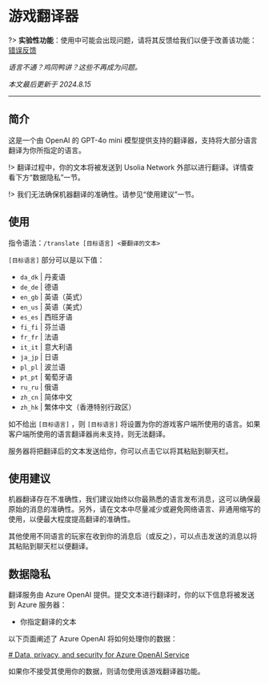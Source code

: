 # 游戏翻译器

?> **实验性功能**：使用中可能会出现问题，请将其反馈给我们以便于改善该功能：[错误反馈](https://usolia.net/bug-report)

*语言不通？鸡同鸭讲？这些不再成为问题。*

*本文最后更新于 2024.8.15*

------

## 简介

这是一个由 OpenAI 的 GPT-4o mini 模型提供支持的翻译器，支持将大部分语言翻译为你所指定的语言。

!> 翻译过程中，你的文本将被发送到 Usolia Network 外部以进行翻译。详情查看下方“数据隐私”一节。

!> 我们无法确保机器翻译的准确性。请参见“使用建议”一节。

## 使用

指令语法：`/translate [目标语言] <要翻译的文本>`

`[目标语言]` 部分可以是以下值：

- `da_dk` | 丹麦语
- `de_de` | 德语
- `en_gb` | 英语（英式）
- `en_us` | 英语（美式）
- `es_es` | 西班牙语
- `fi_fi` | 芬兰语
- `fr_fr` | 法语
- `it_it` | 意大利语
- `ja_jp` | 日语
- `pl_pl` | 波兰语
- `pt_pt` | 葡萄牙语
- `ru_ru` | 俄语
- `zh_cn` | 简体中文
- `zh_hk` | 繁体中文（香港特别行政区）

如不给出 `[目标语言]` ，则 `[目标语言]` 将设置为你的游戏客户端所使用的语言。如果客户端所使用的语言翻译器尚未支持，则无法翻译。

服务器将把翻译后的文本发送给你，你可以点击它以将其粘贴到聊天栏。

## 使用建议

机器翻译存在不准确性，我们建议始终以你最熟悉的语言发布消息，这可以确保最原始的消息的准确性。另外，请在文本中尽量减少或避免网络语言、非通用缩写的使用，以便最大程度提高翻译的准确性。

其他使用不同语言的玩家在收到你的消息后（或反之），可以点击发送的消息以将其粘贴到聊天栏以便翻译。

## 数据隐私

翻译服务由 Azure OpenAI 提供。提交文本进行翻译时，你的以下信息将被发送到 Azure 服务器：

- 你指定翻译的文本

以下页面阐述了 Azure OpenAI 将如何处理你的数据：

[# Data, privacy, and security for Azure OpenAI Service](https://learn.microsoft.com/en-us/legal/cognitive-services/openai/data-privacy)

如果你不接受其使用你的数据，则请勿使用该游戏翻译器功能。
